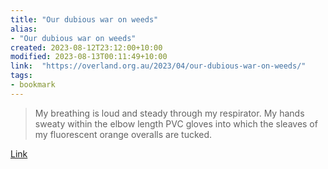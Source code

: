 ```yaml
---
title: "Our dubious war on weeds"
alias:
- "Our dubious war on weeds"
created: 2023-08-12T23:12:00+10:00
modified: 2023-08-13T00:11:49+10:00
link:  "https://overland.org.au/2023/04/our-dubious-war-on-weeds/"
tags:
- bookmark
---
```


> My breathing is loud and steady through my respirator. My hands sweaty within the elbow length PVC gloves into which the sleaves of my fluorescent orange overalls are tucked.

[Link](https://overland.org.au/2023/04/our-dubious-war-on-weeds/)

